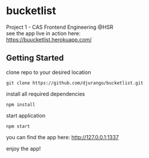 # bucketlist

Project 1 - CAS Frontend Engineering @HSR  
see the app live in action here:  
https://buucketlist.herokuapp.com/ 


## Getting Started

clone repo to your desired location

```
git clone https://github.com/djurango/bucketlist.git
```

install all required dependencies

```
npm install
```

start application

```
npm start
```

you can find the app here: http://127.0.0.1:1337


enjoy the app!
